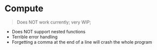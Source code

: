 # Compute
> Does NOT work currently; very WIP;

- Does NOT support nested functions
- Terrible error handling
- Forgetting a comma at the end of a line will crash the whole program